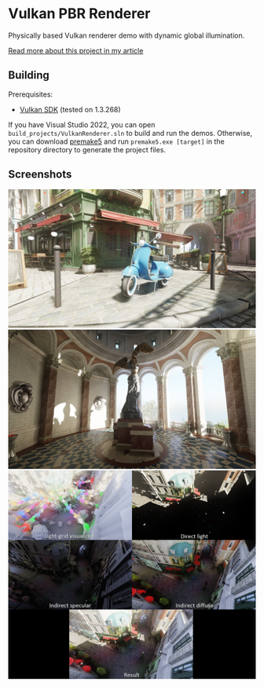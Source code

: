 # Vulkan PBR Renderer

Physically based Vulkan renderer demo with dynamic global illumination.

[Read more about this project in my article](https://eeromutka.github.io/projects/vulkan_renderer)

## Building

Prerequisites:
- [Vulkan SDK](https://vulkan.lunarg.com/) (tested on 1.3.268)

If you have Visual Studio 2022, you can open `build_projects/VulkanRenderer.sln` to build and run the demos.
Otherwise, you can download [premake5](https://premake.github.io/download) and run `premake5.exe [target]` in the repository directory to generate the project files.

## Screenshots

![bistro](/screenshots/Bistro.jpg)
![suntemple](/screenshots/SunTemple.jpg)
![breakdown](/screenshots/Breakdown.jpg)
